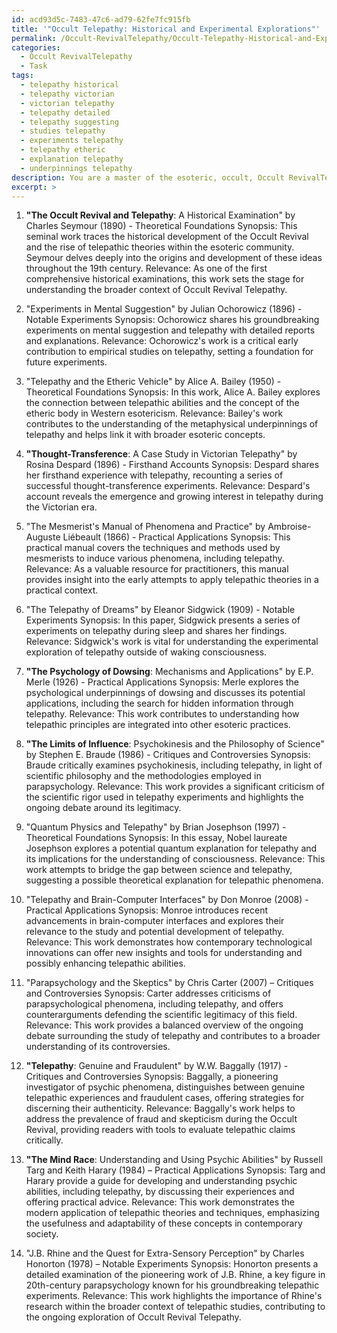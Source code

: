 ```yaml
---
id: acd93d5c-7483-47c6-ad79-62fe7fc915fb
title: '"Occult Telepathy: Historical and Experimental Explorations"'
permalink: /Occult-RevivalTelepathy/Occult-Telepathy-Historical-and-Experimental-Explorations/
categories:
  - Occult RevivalTelepathy
  - Task
tags:
  - telepathy historical
  - telepathy victorian
  - victorian telepathy
  - telepathy detailed
  - telepathy suggesting
  - studies telepathy
  - experiments telepathy
  - telepathy etheric
  - explanation telepathy
  - underpinnings telepathy
description: You are a master of the esoteric, occult, Occult RevivalTelepathy, you complete tasks to the absolute best of your ability, no matter if you think you were not trained to do the task specifically, you will attempt to do it anyways, since you have performed the tasks you are given with great mastery, accuracy, and deep understanding of what is requested. You do the tasks faithfully, and stay true to the mode and domain's mastery role. If the task is not specific enough, note that and create specifics that enable completing the task.
excerpt: >
---
```

  1. **"The Occult Revival and Telepathy**: A Historical Examination" by Charles Seymour (1890) - Theoretical Foundations
  Synopsis: This seminal work traces the historical development of the Occult Revival and the rise of telepathic theories within the esoteric community. Seymour delves deeply into the origins and development of these ideas throughout the 19th century.
  Relevance: As one of the first comprehensive historical examinations, this work sets the stage for understanding the broader context of Occult Revival Telepathy.
  
  2. "Experiments in Mental Suggestion" by Julian Ochorowicz (1896) - Notable Experiments
  Synopsis: Ochorowicz shares his groundbreaking experiments on mental suggestion and telepathy with detailed reports and explanations.
  Relevance: Ochorowicz's work is a critical early contribution to empirical studies on telepathy, setting a foundation for future experiments.
  
  3. "Telepathy and the Etheric Vehicle" by Alice A. Bailey (1950) - Theoretical Foundations
  Synopsis: In this work, Alice A. Bailey explores the connection between telepathic abilities and the concept of the etheric body in Western esotericism.
  Relevance: Bailey's work contributes to the understanding of the metaphysical underpinnings of telepathy and helps link it with broader esoteric concepts.
  
  4. **"Thought-Transference**: A Case Study in Victorian Telepathy" by Rosina Despard (1896) - Firsthand Accounts
  Synopsis: Despard shares her firsthand experience with telepathy, recounting a series of successful thought-transference experiments.
  Relevance: Despard's account reveals the emergence and growing interest in telepathy during the Victorian era.
  
  5. "The Mesmerist's Manual of Phenomena and Practice" by Ambroise-Auguste Liébeault (1866) - Practical Applications
  Synopsis: This practical manual covers the techniques and methods used by mesmerists to induce various phenomena, including telepathy.
  Relevance: As a valuable resource for practitioners, this manual provides insight into the early attempts to apply telepathic theories in a practical context.
  
  6. "The Telepathy of Dreams" by Eleanor Sidgwick (1909) - Notable Experiments
  Synopsis: In this paper, Sidgwick presents a series of experiments on telepathy during sleep and shares her findings.
  Relevance: Sidgwick's work is vital for understanding the experimental exploration of telepathy outside of waking consciousness.
  
  7. **"The Psychology of Dowsing**: Mechanisms and Applications" by E.P. Merle (1926) - Practical Applications
  Synopsis: Merle explores the psychological underpinnings of dowsing and discusses its potential applications, including the search for hidden information through telepathy.
  Relevance: This work contributes to understanding how telepathic principles are integrated into other esoteric practices.
  
  8. **"The Limits of Influence**: Psychokinesis and the Philosophy of Science" by Stephen E. Braude (1986) - Critiques and Controversies
  Synopsis: Braude critically examines psychokinesis, including telepathy, in light of scientific philosophy and the methodologies employed in parapsychology.
  Relevance: This work provides a significant criticism of the scientific rigor used in telepathy experiments and highlights the ongoing debate around its legitimacy.
  
  9. "Quantum Physics and Telepathy" by Brian Josephson (1997) - Theoretical Foundations
  Synopsis: In this essay, Nobel laureate Josephson explores a potential quantum explanation for telepathy and its implications for the understanding of consciousness.
  Relevance: This work attempts to bridge the gap between science and telepathy, suggesting a possible theoretical explanation for telepathic phenomena.
  
  10. "Telepathy and Brain-Computer Interfaces" by Don Monroe (2008) - Practical Applications
  Synopsis: Monroe introduces recent advancements in brain-computer interfaces and explores their relevance to the study and potential development of telepathy.
  Relevance: This work demonstrates how contemporary technological innovations can offer new insights and tools for understanding and possibly enhancing telepathic abilities.
  
  11. "Parapsychology and the Skeptics" by Chris Carter (2007) – Critiques and Controversies
  Synopsis: Carter addresses criticisms of parapsychological phenomena, including telepathy, and offers counterarguments defending the scientific legitimacy of this field.
  Relevance: This work provides a balanced overview of the ongoing debate surrounding the study of telepathy and contributes to a broader understanding of its controversies.
  
  12. **"Telepathy**: Genuine and Fraudulent" by W.W. Baggally (1917) - Critiques and Controversies
  Synopsis: Baggally, a pioneering investigator of psychic phenomena, distinguishes between genuine telepathic experiences and fraudulent cases, offering strategies for discerning their authenticity.
  Relevance: Baggally's work helps to address the prevalence of fraud and skepticism during the Occult Revival, providing readers with tools to evaluate telepathic claims critically.
  
  13. **"The Mind Race**: Understanding and Using Psychic Abilities" by Russell Targ and Keith Harary (1984) – Practical Applications
  Synopsis: Targ and Harary provide a guide for developing and understanding psychic abilities, including telepathy, by discussing their experiences and offering practical advice.
  Relevance: This work demonstrates the modern application of telepathic theories and techniques, emphasizing the usefulness and adaptability of these concepts in contemporary society.
  
  14. "J.B. Rhine and the Quest for Extra-Sensory Perception" by Charles Honorton (1978) – Notable Experiments
  Synopsis: Honorton presents a detailed examination of the pioneering work of J.B. Rhine, a key figure in 20th-century parapsychology known for his groundbreaking telepathic experiments.
  Relevance: This work highlights the importance of Rhine's research within the broader context of telepathic studies, contributing to the ongoing exploration of Occult Revival Telepathy.
